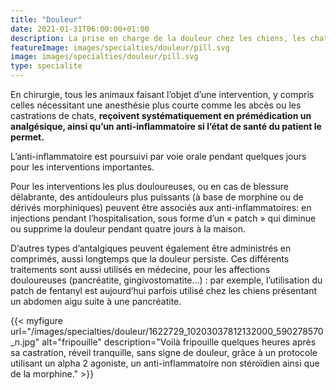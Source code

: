 ```yaml
---
title: "Douleur"
date: 2021-01-31T06:00:00+01:00
description: La prise en charge de la douleur chez les chiens, les chats, les NAC et les gros animaux est une préoccupation constante, au sein de notre équipe d’AtlanticVet sur les sites de Niort et Benet.
featureImage: images/specialties/douleur/pill.svg
image: images/specialties/douleur/pill.svg
type: specialite
---
```

En chirurgie, tous les animaux faisant l’objet d’une intervention, y compris celles nécessitant une anesthésie plus courte comme les abcès ou les castrations de chats, **reçoivent systématiquement en prémédication un analgésique, ainsi qu’un anti-inflammatoire si l’état de santé du patient le permet.**


L’anti-inflammatoire est poursuivi par voie orale pendant quelques jours pour les interventions importantes.

Pour les interventions les plus douloureuses, ou en cas de blessure délabrante, des antidouleurs plus puissants (à base de morphine ou de dérivés morphiniques) peuvent être associés aux anti-inflammatoires: en injections pendant l’hospitalisation, sous forme d’un « patch » qui diminue ou supprime la douleur pendant quatre jours à la maison.

D’autres types d’antalgiques peuvent également être administrés en comprimés, aussi longtemps que la douleur persiste. Ces différents traitements sont aussi utilisés en médecine, pour les affections douloureuses (pancréatite, gingivostomatite…) : par exemple, l’utilisation du patch de fentanyl est aujourd’hui parfois utilisé chez les chiens présentant un abdomen aigu suite à une pancréatite.

{{< myfigure 
    url="/images/specialties/douleur/1622729_10203037812132000_590278570_n.jpg"
    alt="fripouille"
    description="Voilà fripouille quelques heures après sa castration, réveil tranquille, sans signe de douleur, grâce à un protocole utilisant un alpha 2 agoniste, un anti-inflammatoire non stéroïdien ainsi que de la morphine." >}}